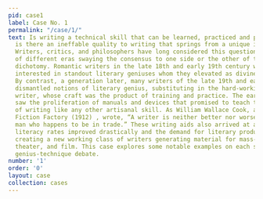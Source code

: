 ```yaml
---
pid: case1
label: Case No. 1
permalink: "/case/1/"
text: Is writing a technical skill that can be learned, practiced and polished? Or,
  is there an ineffable quality to writing that springs from a unique imagination?
  Writers, critics, and philosophers have long considered this question, with coteries
  of different eras swaying the consensus to one side or the other of the genius/technique
  dichotomy. Romantic writers in the late 18th and early 19th century were particularly
  interested in standout literary geniuses whom they elevated as divinely inspired.
  By contrast, a generation later, many writers of the late 19th and early 20th century
  dismantled notions of literary genius, substituting in the hard-working professional
  writer, whose craft was the product of training and practice. The early 20th century
  saw the proliferation of manuals and devices that promised to teach the practice
  of writing like any other artisanal skill. As William Wallace Cook, author of The
  Fiction Factory (1912) , wrote, “A writer is neither better nor worse than any other
  man who happens to be in trade.” These writing aids also arrived at a time when
  literacy rates improved drastically and the demand for literary products skyrocketed,
  creating a new working class of writers generating material for mass-market books,
  theater, and film. This case explores some notable examples on each side of the
  genius-technique debate.
number: '1'
order: '0'
layout: case
collection: cases
---
```


